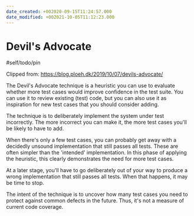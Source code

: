 ```yaml
---
date_created: +002020-09-15T11:24:57.000
date_modified: +002021-10-05T11:12:23.000
---
```


# Devil's Advocate

#self/todo/pin

Clipped from: https://blog.ploeh.dk/2019/10/07/devils-advocate/

The Devil's Advocate technique is a heuristic you can use to evaluate whether more test cases would improve confidence in the test suite. You can use it to review existing (test) code, but you can also use it as inspiration for new test cases that you should consider adding.

The technique is to deliberately implement the system under test incorrectly. The more incorrect you can make it, the more test cases you'll be likely to have to add.

When there's only a few test cases, you can probably get away with a decidedly unsound implementation that still passes all tests. These are often simpler than the 'intended' implementation. In this phase of applying the heuristic, this clearly demonstrates the need for more test cases.

At a later stage, you'll have to go deliberately out of your way to produce a wrong implementation that still passes all tests. When that happens, it may be time to stop.

The intent of the technique is to uncover how many test cases you need to protect against common defects in the future. Thus, it's not a measure of current code coverage.
